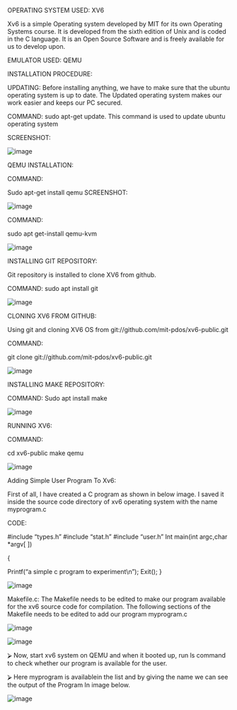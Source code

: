 OPERATING SYSTEM USED: XV6

Xv6 is a simple Operating system developed by MIT for its own Operating Systems course. It is developed from the sixth edition of Unix and is coded in the C language. It is an Open Source Software and is freely available for us to develop upon.

EMULATOR USED: QEMU




INSTALLATION PROCEDURE:

UPDATING: Before installing anything, we have to make sure that the ubuntu operating system is up to date. The Updated operating system makes our work easier and keeps our PC secured.

COMMAND: sudo apt-get update. This command is used to update ubuntu operating system

SCREENSHOT:

![image](https://user-images.githubusercontent.com/73429559/137186077-f3491e2d-7e92-4732-ab36-2d4cddf5b2ff.png)

QEMU INSTALLATION:

COMMAND:

Sudo apt-get install qemu 
SCREENSHOT:

![image](https://user-images.githubusercontent.com/73429559/137186139-6ae25e5e-8550-427b-8e36-f5ac87830eef.png)

COMMAND:

sudo apt get-install qemu-kvm

![image](https://user-images.githubusercontent.com/73429559/137186998-46efdbca-15fe-49c5-9fe7-647e7e477a6d.png)

INSTALLING GIT REPOSITORY:

Git repository is installed to clone XV6 from github.

COMMAND: sudo apt install git

![image](https://user-images.githubusercontent.com/73429559/137187663-c2e162d5-50c4-4174-a03c-b8ebd57157a3.png)

CLONING XV6 FROM GITHUB:

Using git and cloning XV6 OS from git://github.com/mit-pdos/xv6-public.git

COMMAND:

git clone git://github.com/mit-pdos/xv6-public.git

![image](https://user-images.githubusercontent.com/73429559/137187877-5b3a6d51-2cda-4114-a874-7371506063a9.png)

INSTALLING MAKE REPOSITORY:

COMMAND: Sudo apt install make

![image](https://user-images.githubusercontent.com/73429559/137187935-55c33dd2-4d77-4cf6-b1ed-237ad5ea3449.png)

RUNNING XV6:

COMMAND:

cd xv6-public make qemu

![image](https://user-images.githubusercontent.com/73429559/137188053-54103a36-8cff-426d-a0f1-849eb6b47932.png)

Adding Simple User Program To Xv6:

First of all, I have created a C program as shown in below image. I saved it inside the source code directory of xv6 operating system with the name myprogram.c

CODE:

#include “types.h” #include “stat.h” #include “user.h”
Int main(int argc,char *argv[ ])

{

Printf(“a simple c program to experiment\n”); Exit();
}

![image](https://user-images.githubusercontent.com/73429559/137188119-8a6e2164-83a0-4343-8119-f4103e14097c.png)

Makefile.c:
The Makefile needs to be edited to make our program available for the xv6 source code for compilation. The following sections of the Makefile needs to be edited to add our program myprogram.c

![image](https://user-images.githubusercontent.com/73429559/137188171-aa6c81fe-0d20-41c1-a037-d1a2ddc3886f.png)

![image](https://user-images.githubusercontent.com/73429559/137188734-c5913ff2-7192-4f8e-a0e4-59065ec3df0b.png)

⮚	Now, start xv6 system on QEMU and when it booted up, run ls command to check whether our program is available for the user.

⮚	Here myprogram is availablein the list and by giving the name we can see the output of the Program In image below. 

![image](https://user-images.githubusercontent.com/73429559/137188302-7347d041-b0e4-4af4-8cdc-0f77c3f41491.png)



